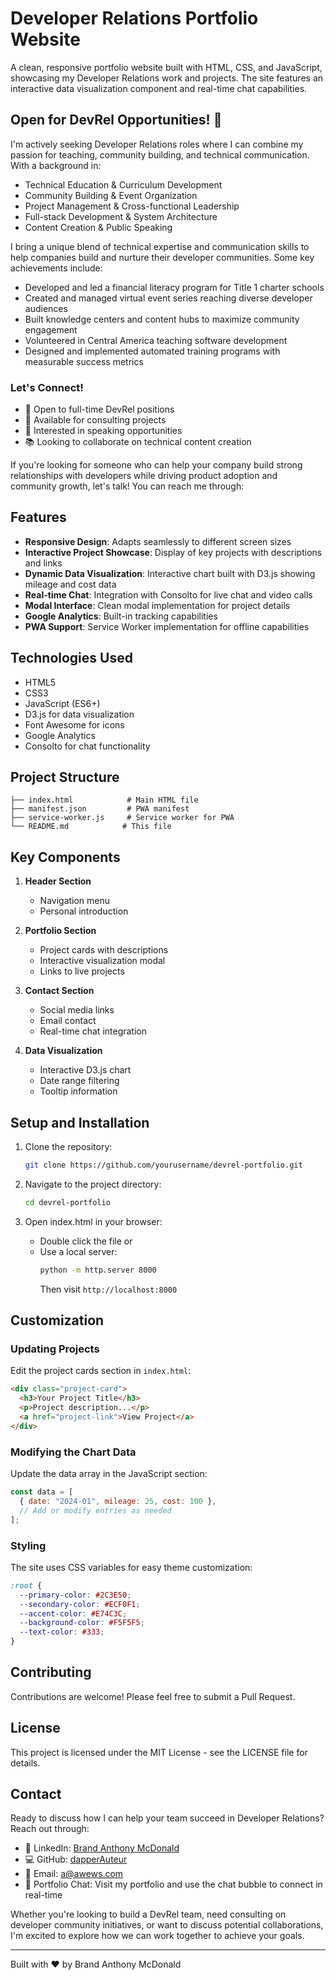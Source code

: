 # Developer Relations Portfolio Website

A clean, responsive portfolio website built with HTML, CSS, and JavaScript, showcasing my Developer Relations work and projects. The site features an interactive data visualization component and real-time chat capabilities.

## Open for DevRel Opportunities! 🚀

I'm actively seeking Developer Relations roles where I can combine my passion for teaching, community building, and technical communication. With a background in:

- Technical Education & Curriculum Development
- Community Building & Event Organization
- Project Management & Cross-functional Leadership
- Full-stack Development & System Architecture
- Content Creation & Public Speaking

I bring a unique blend of technical expertise and communication skills to help companies build and nurture their developer communities. Some key achievements include:

- Developed and led a financial literacy program for Title 1 charter schools
- Created and managed virtual event series reaching diverse developer audiences
- Built knowledge centers and content hubs to maximize community engagement
- Volunteered in Central America teaching software development
- Designed and implemented automated training programs with measurable success metrics

### Let's Connect!

- 💼 Open to full-time DevRel positions
- 🤝 Available for consulting projects
- 🎤 Interested in speaking opportunities
- 📚 Looking to collaborate on technical content creation

If you're looking for someone who can help your company build strong relationships with developers while driving product adoption and community growth, let's talk! You can reach me through:

## Features

- **Responsive Design**: Adapts seamlessly to different screen sizes
- **Interactive Project Showcase**: Display of key projects with descriptions and links
- **Dynamic Data Visualization**: Interactive chart built with D3.js showing mileage and cost data
- **Real-time Chat**: Integration with Consolto for live chat and video calls
- **Modal Interface**: Clean modal implementation for project details
- **Google Analytics**: Built-in tracking capabilities
- **PWA Support**: Service Worker implementation for offline capabilities

## Technologies Used

- HTML5
- CSS3
- JavaScript (ES6+)
- D3.js for data visualization
- Font Awesome for icons
- Google Analytics
- Consolto for chat functionality

## Project Structure

```
├── index.html            # Main HTML file
├── manifest.json         # PWA manifest
├── service-worker.js     # Service worker for PWA
└── README.md            # This file
```

## Key Components

1. **Header Section**
   - Navigation menu
   - Personal introduction

2. **Portfolio Section**
   - Project cards with descriptions
   - Interactive visualization modal
   - Links to live projects

3. **Contact Section**
   - Social media links
   - Email contact
   - Real-time chat integration

4. **Data Visualization**
   - Interactive D3.js chart
   - Date range filtering
   - Tooltip information

## Setup and Installation

1. Clone the repository:
   ```bash
   git clone https://github.com/yourusername/devrel-portfolio.git
   ```

2. Navigate to the project directory:
   ```bash
   cd devrel-portfolio
   ```

3. Open index.html in your browser:
   - Double click the file or
   - Use a local server:
     ```bash
     python -m http.server 8000
     ```
     Then visit `http://localhost:8000`

## Customization

### Updating Projects

Edit the project cards section in `index.html`:

```html
<div class="project-card">
  <h3>Your Project Title</h3>
  <p>Project description...</p>
  <a href="project-link">View Project</a>
</div>
```

### Modifying the Chart Data

Update the data array in the JavaScript section:

```javascript
const data = [
  { date: "2024-01", mileage: 25, cost: 100 },
  // Add or modify entries as needed
];
```

### Styling

The site uses CSS variables for easy theme customization:

```css
:root {
  --primary-color: #2C3E50;
  --secondary-color: #ECF0F1;
  --accent-color: #E74C3C;
  --background-color: #F5F5F5;
  --text-color: #333;
}
```

## Contributing

Contributions are welcome! Please feel free to submit a Pull Request.

## License

This project is licensed under the MIT License - see the LICENSE file for details.

## Contact

Ready to discuss how I can help your team succeed in Developer Relations? Reach out through:

- 💼 LinkedIn: [Brand Anthony McDonald](https://www.linkedin.com/in/brandanthonymcdonald)
- 💻 GitHub: [dapperAuteur](https://github.com/dapperAuteur)
- 📧 Email: a@awews.com
- 💬 Portfolio Chat: Visit my portfolio and use the chat bubble to connect in real-time

Whether you're looking to build a DevRel team, need consulting on developer community initiatives, or want to discuss potential collaborations, I'm excited to explore how we can work together to achieve your goals.

---
Built with ❤️ by Brand Anthony McDonald